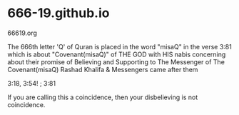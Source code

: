 # 666-19.github.io
66619.org

The 666th letter 'Q' of Quran is placed in the word "misaQ" in the verse 3:81 which is about "Covenant(misaQ)" of THE GOD with HIS nabis concerning about their promise of Believing and Supporting to The Messenger of The Covenant(misaQ) Rashad Khalifa & Messengers came after them

3:18, 3:54! ; 3:81

If you are calling this a coincidence, then your disbelieving is not coincidence.
